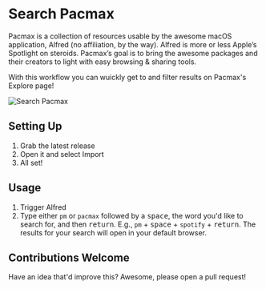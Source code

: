 # Search Pacmax

Pacmax is a collection of resources usable by the awesome macOS application, Alfred (no affiliation, by the way). Alfred is more or less Apple’s Spotlight on steroids. Pacmax’s goal is to bring the awesome packages and their creators to light with easy browsing & sharing tools. 

With this workflow you can wuickly get to and filter results on Pacmax's Explore page!

![Search Pacmax](search-pacmax-preview.png "Search Pacmax")

## Setting Up

1. Grab the latest release
2. Open it and select Import
3. All set!

## Usage

1. Trigger Alfred
2. Type either `pm` or `pacmax` followed by a <kbd>space</kbd>, the word you'd like to search for, and then <kbd>return</kbd>. E.g., `pm` + <kbd>space</kbd> + `spotify` + <kbd>return</kbd>. The results for your search will open in your default browser.

## Contributions Welcome

Have an idea that'd improve this? Awesome, please open a pull request!
